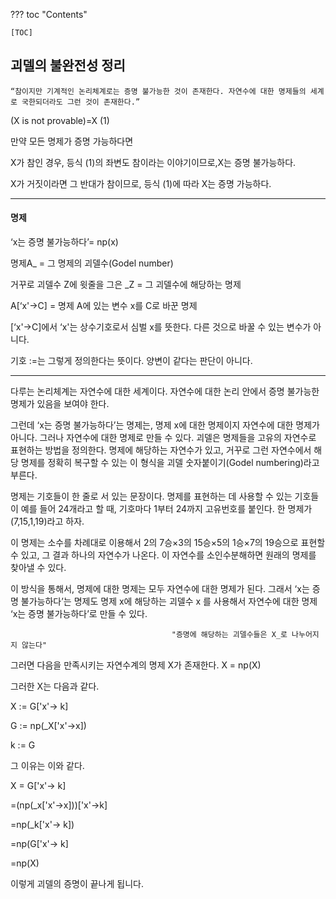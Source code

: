 ??? toc "Contents"

    [TOC]

## 괴델의 불완전성 정리

	“참이지만 기계적인 논리체계로는 증명 불가능한 것이 존재한다. 자연수에 대한 명제들의 세계로 국한되더라도 그런 것이 존재한다.”

(X is not provable)=X   (1)

만약 모든 명제가 증명 가능하다면 

X가 참인 경우, 등식 (1)의 좌변도 참이라는 이야기이므로,X는 증명 불가능하다. 

X가 거짓이라면 그 반대가 참이므로, 등식 (1)에 따라  X는 증명 가능하다.

---

####  명제  

‘x는 증명 불가능하다’= np(x)

명제A_  = 그 명제의 괴델수(Godel number) 

거꾸로 괴델수 Z에 윗줄을 그은 _Z = 그 괴델수에 해당하는 명제

A[‘x'->C] = 명제 A에 있는 변수 x를 C로 바꾼 명제 

[‘x'->C]에서 ‘x'는 상수기호로서 심벌 x를 뜻한다. 다른 것으로 바꿀 수 있는 변수가 아니다. 

기호 :=는 그렇게 정의한다는 뜻이다. 양변이 같다는 판단이 아니다.

---

다루는 논리체계는 자연수에 대한 세계이다. 자연수에 대한 논리 안에서 증명 불가능한 명제가 있음을 보여야 한다.

그런데 ‘x는 증명 불가능하다’는 명제는, 명제 x에 대한 명제이지 자연수에 대한 명제가 아니다.
그러나 자연수에 대한 명제로 만들 수 있다. 괴델은 명제들을 고유의 자연수로 표현하는 방법을 정의한다. 
명제에 해당하는 자연수가 있고, 거꾸로 그런 자연수에서 해당 명제를 정확히 복구할 수 있는 이 형식을 괴델 숫자붙이기(Godel numbering)라고 부른다.

명제는 기호들이 한 줄로 서 있는 문장이다. 명제를 표현하는 데 사용할 수 있는 기호들이 예를 들어 
24개라고 할 때, 기호마다 1부터 24까지 고유번호를 붙인다. 한 명제가 (7,15,1,19)라고 하자. 

이 명제는 소수를 차례대로 이용해서 2의 7승×3의 15승×5의 1승×7의 19승으로 표현할 수 있고, 
그 결과 하나의 자연수가 나온다. 이 자연수를 소인수분해하면 원래의 명제를 찾아낼 수 있다.

이 방식을 통해서, 명제에 대한 명제는 모두 자연수에 대한 명제가 된다. 
그래서 ‘x는 증명 불가능하다’는 명제도 명제 x에 해당하는 괴델수  x 를 사용해서 자연수에 대한 명제 ‘x는 증명 불가능하다’로 만들 수 있다.

										"증명에 해당하는 괴델수들은 X_로 나누어지지 않는다" 

그러면 다음을 만족시키는 자연수계의 명제 X가 존재한다. X = np(X)
 
그러한 X는 다음과 같다. 							

X := G['x'-> k]

G := np(_X['x'->x])

k := G

그 이유는 이와 같다.

X = G['x'-> k]

  =(np(_x['x'->x]))['x'->k]
  
  =np(_k['x'-> k])

  =np(G['x'-> k]

  =np(X)

이렇게 괴델의 증명이 끝나게 됩니다.

